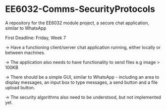 # EE6032-Comms-SecurityProtocols
A repository for the EE6032 module project, a secure chat application, similar to WhatsApp

First Deadline: Friday, Week 7

 -> Have a functioning client/server chat application running, either locally or between machines.
 
 -> The application also needs to have functionality to send files e.g image > 100KB
 
 -> There should be a simple GUI, similar to WhatsApp - including an area to display messages, an input box to type messages, a send button and a file upload button.
 
 -> The security algorithms also need to be understood, but not implemented yet.
